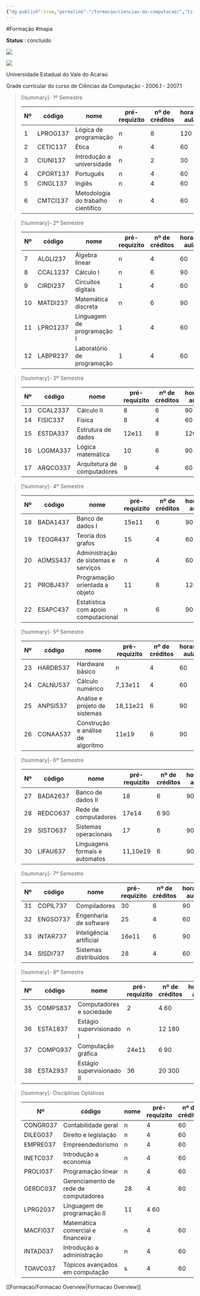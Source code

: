 ```yaml
---
{"dg-publish":true,"permalink":"/formacao/ciencias-da-computacao/","title":"Bacharel em Ciências da Computação","metatags":{"description":"Lista de disciplinas da formação"},"contentClasses":"row-lines row-hover","noteIcon":"default","updated":"2025-08-24T20:22:54.621-03:00"}
---
```


#Formação #mapa

**Status**:: concluído

![](https://blogger.googleusercontent.com/img/b/R29vZ2xl/AVvXsEhnzqmToGTx9bmKoj1u3O4GsoQe9oJPidLF9HQ4Kusy1VvTsVS-YMM3S0G90vbjqX2UQ0CbiwQxtrasi-TrVOyRaDYiebGnDJg1MUfm9qUdk0fn7klVTgG49O8vVvYH7WBW9-P5qxZy0PU/s1600/fig128002.png)

![](https://blogger.googleusercontent.com/img/b/R29vZ2xl/AVvXsEhyNtkMqDg1Fm0MmIL6ZOGqpm0ceUvyUbnmmMgnZXSEiNi9jNQYjlKxRNAHG7XM8TrtubnBB5Qxspy0WbRXHWhwo1xEjQj-N6CX64BLAGf0_soqm9hbGqX0SXO9b7GXBYVQ47HZY38tMn0/s1600/fig128130.png)

Universidade Estadual do Vale do Acaraú  
  
Grade curricular do curso de Ciências da Computação - 2006.1 - 2007.1  

>[!summary]- 1º Semestre
>
> | Nº  | código | nome | pré-requizito | nº de créditos | horas-aula |
> | --- | ------ | ---- | ------------- | -------------- | ---------- |
> | 1 | LPROG137 | Lógica de programação | n | 8 | 120  |
> | 2 | CETIC137 | Ética | n | 4 | 60  |
> | 3 | CIUNI137 | Introdução a universidade | n | 2 | 30  |
> | 4 | CPORT137 | Português | n | 4 | 60  |
> | 5 | CINGL137 | Inglês | n | 4 | 60  |
> | 6 | CMTCI137 | Metodologia do trabalho científico | n | 4 | 60  |

>[!summary]- 2º Semestre
>
> | Nº  | código | nome | pré-requizito | nº de créditos | horas-aula |
> | --- | ------ | ---- | ------------- | -------------- | ---------- |
> | 7 | ALGLI237 | Álgebra linear | n |4 |60  |
> | 8 | CCAL1237 | Cálculo I | n | 6 | 90 | 
> | 9 | CIRDI237 | Circuitos digitais | 1 | 4 | 60 |
> | 10|  MATDI237 | Matemática discreta | n | 6 | 90 |
> | 11|  LPRO1237 | Linguagem de programação I | 1 | 4 | 60 |
> | 12|  LABPR237 | Laboratório de programação | 1 | 4 | 60  |

>[!summary]- 3º Semestre
>
> | Nº  | código | nome | pré-requizito | nº de créditos | horas-aula |
> | --- | ------ | ---- | ------------- | -------------- | ---------- |
> |13 | CCAL2337 | Cálculo II | 8 | 6 | 90 |
> |14 | FISIC337 | Física | 8 | 4 | 60 | 
> |15 | ESTDA337 | Estrutura de dados | 12e11 | 8 | 120 |
> |16 | LOGMA337 | Lógica matemática | 10 | 6 | 90  |
> |17 | ARQCO337 | Arquitetura de computadores | 9 | 4 | 60 |

>[!summary]- 4º Semestre
>
> | Nº  | código | nome | pré-requizito | nº de créditos | horas-aula |
> | --- | ------ | ---- | ------------- | -------------- | ---------- |
> | 18 | BADA1437 | Banco de dados I | 15e11 | 6 | 90 | 
> | 19 | TEOGR437 | Teoria dos grafos | 15 | 4 | 60  |
> | 20 | ADMSS437 | Administração de sistemas e serviços | n | 4 | 60  |
> | 21 | PROBJ437 | Programação orientada a objeto |  11 | 8 | 120  |
> | 22 | ESAPC437 | Estatística com apoio computacional | n | 6 | 90  |

>[!summary]- 5º Semestre
>
> | Nº  | código | nome | pré-requizito | nº de créditos | horas-aula |
> | --- | ------ | ---- | ------------- | -------------- | ---------- |
> |23 | HARDB537 | Hardware básico | n | 4 | 60  |
> |24 | CALNU537 | Cálculo numérico |7,13e11 | 4 | 60 |
> |25 | ANPSI537 | Análise e projeto de sistemas | 18,11e21 | 6 | 90  |
> |26 | CONAA537 | Construção e análise de algoritmo | 11e19 | 6 |90  |

>[!summary]- 6º Semestre
>
> | Nº  | código | nome | pré-requizito | nº de créditos | horas-aula |
> | --- | ------ | ---- | ------------- | -------------- | ---------- |
> |27 | BADA2637 | Banco de dados II |18 |6 |90  |
> |28 | REDCO637 | Rede de computadores |17e14 |6 90  |
> |29 | SISTO637 | Sistemas operacionais |17 |6 |90  |
> |30 | LIFAU637 | Linguagens formais e automatos | 11,10e19 |6 |90  |

>[!summary]- 7º Semestre
>
> | Nº  | código | nome | pré-requizito | nº de créditos | horas-aula |
> | --- | ------ | ---- | ------------- | -------------- | ---------- |
> | 31 | COPIL737 | Compiladores |30 |6 |90  |
> | 32 | ENGSO737 | Engenharia de software |25 |4 |60 | 
> | 33 | INTAR737 | Inteligência artificial | 16e11 | 6 |90 | 
> | 34 | SISDI737 | Sistemas distribuídos | 28 | 4 | 60  |

>[!summary]- 8º Semestre
>
> | Nº  | código | nome | pré-requizito | nº de créditos | horas-aula |
> | --- | ------ | ---- | ------------- | -------------- | ---------- |
> | 35 | COMPS837 | Computadores e sociedade | 2 |4 60  |
> | 36 | ESTA1837 | Estágio supervisionado I | n |12 180  |
> | 37 | COMPG937 | Computação gráfica | 24e11 | 6 90  |
> | 38 | ESTA2937 | Estágio supervisionado II | 36 | 20 300  |

>[!summary]- Disciplinas Optativas
>
> | Nº  | código | nome | pré-requizito | nº de créditos | horas-aula |
> | --- | ------ | ---- | ------------- | -------------- | ---------- |
> | CONGR037 | Contabilidade geral |n |4 |60  |
> | DILEG037 | Direito e legislação |n |4 |60 | 
> | EMPRE037 | Empreendedorismo |n |4 |60  |
> | INETC037 | Introdução a economia |n |4 |60  |
> | PROLI037 | Programação linear |n |4 |60  |
> | GERDC037 | Gerenciamento de rede de computadores |28 |4 |60  |
> | LPRG2037 | Linguagem de programação II |11 |4 60  |
> | MACFI037 | Matemática comercial e financeira |n |4 |60  |
> | INTAD037 | Introdução a administração |n |4 |60  |
> | TOAVC037 | Tópicos avançados em computação |s |4 |60|

[[Formacao/Formacao Overview\|Formacao Overview]]
